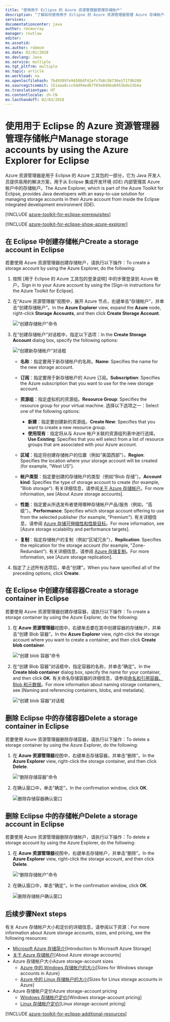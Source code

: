 ```yaml
---
title: "使用用于 Eclipse 的 Azure 资源管理器管理存储帐户"
description: "了解如何使用用于 Eclipse 的 Azure 资源管理器管理 Azure 存储帐户。"
services: 
documentationcenter: java
author: rmcmurray
manager: routlaw
editor: 
ms.assetid: 
ms.author: robmcm
ms.date: 02/01/2018
ms.devlang: Java
ms.service: multiple
ms.tgt_pltfrm: multiple
ms.topic: article
ms.workload: na
ms.openlocfilehash: 7b493097e94580df42efcfb8c56736e1f179b280
ms.sourcegitcommit: 151aaa6ccc64d94ed67f03e846bab953bde15b4a
ms.translationtype: HT
ms.contentlocale: zh-CN
ms.lasthandoff: 02/03/2018
---
```

# <a name="manage-storage-accounts-by-using-the-azure-explorer-for-eclipse"></a><span data-ttu-id="1944a-103">使用用于 Eclipse 的 Azure 资源管理器管理存储帐户</span><span class="sxs-lookup"><span data-stu-id="1944a-103">Manage storage accounts by using the Azure Explorer for Eclipse</span></span>

<span data-ttu-id="1944a-104">Azure 资源管理器是用于 Eclipse 的 Azure 工具包的一部分，它为 Java 开发人员提供易用的解决方案，用于从 Eclipse 集成开发环境 (IDE) 内部管理其 Azure 帐户中的存储帐户。</span><span class="sxs-lookup"><span data-stu-id="1944a-104">The Azure Explorer, which is part of the Azure Toolkit for Eclipse, provides Java developers with an easy-to-use solution for managing storage accounts in their Azure account from inside the Eclipse integrated development environment (IDE).</span></span>

[!INCLUDE [azure-toolkit-for-eclipse-prerequisites](../includes/azure-toolkit-for-eclipse-prerequisites.md)]

[!INCLUDE [azure-toolkit-for-eclipse-show-azure-explorer](../includes/azure-toolkit-for-eclipse-show-azure-explorer.md)]

## <a name="create-a-storage-account-in-eclipse"></a><span data-ttu-id="1944a-105">在 Eclipse 中创建存储帐户</span><span class="sxs-lookup"><span data-stu-id="1944a-105">Create a storage account in Eclipse</span></span>

<span data-ttu-id="1944a-106">若要使用 Azure 资源管理器创建存储帐户，请执行以下操作：</span><span class="sxs-lookup"><span data-stu-id="1944a-106">To create a storage account by using the Azure Explorer, do the following:</span></span>

1. <span data-ttu-id="1944a-107">按照 [用于 Eclipse 的 Azure 工具包的登录说明] 中的步骤登录到 Azure 帐户。</span><span class="sxs-lookup"><span data-stu-id="1944a-107">Sign in to your Azure account by using the [Sign-in instructions for the Azure Toolkit for Eclipse].</span></span>

1. <span data-ttu-id="1944a-108">在“Azure 资源管理器”视图中，展开 Azure 节点，右键单击“存储帐户”，并单击“创建存储帐户”。</span><span class="sxs-lookup"><span data-stu-id="1944a-108">In the **Azure Explorer** view, expand the **Azure** node, right-click **Storage Accounts**, and then click **Create Storage Account**.</span></span>

   ![“创建存储帐户”命令][CS01]

1. <span data-ttu-id="1944a-110">在“创建存储帐户”对话框中，指定以下选项：</span><span class="sxs-lookup"><span data-stu-id="1944a-110">In the **Create Storage Account** dialog box, specify the following options:</span></span>

   ![“创建新存储帐户”对话框][CS02]

   * <span data-ttu-id="1944a-112">**名称**：指定要用于新存储帐户的名称。</span><span class="sxs-lookup"><span data-stu-id="1944a-112">**Name**: Specifies the name for the new storage account.</span></span>

   * <span data-ttu-id="1944a-113">**订阅**：指定要用于新存储帐户的 Azure 订阅。</span><span class="sxs-lookup"><span data-stu-id="1944a-113">**Subscription**: Specifies the Azure subscription that you want to use for the new storage account.</span></span>

   * <span data-ttu-id="1944a-114">**资源组**：指定虚拟机的资源组。</span><span class="sxs-lookup"><span data-stu-id="1944a-114">**Resource Group**: Specifies the resource group for your virtual machine.</span></span> <span data-ttu-id="1944a-115">选择以下选项之一：</span><span class="sxs-lookup"><span data-stu-id="1944a-115">Select one of the following options:</span></span>
      * <span data-ttu-id="1944a-116">**新建**：指定要创建新的资源组。</span><span class="sxs-lookup"><span data-stu-id="1944a-116">**Create New**: Specifies that you want to create a new resource group.</span></span>
      * <span data-ttu-id="1944a-117">**使用现有**：指定将从与 Azure 帐户关联的资源组列表中进行选择。</span><span class="sxs-lookup"><span data-stu-id="1944a-117">**Use Existing**: Specifies that you will select from a list of resource groups that are associated with your Azure account.</span></span>

   * <span data-ttu-id="1944a-118">**区域**：指定将创建存储帐户的位置（例如“美国西部”）。</span><span class="sxs-lookup"><span data-stu-id="1944a-118">**Region**: Specifies the location where your storage account will be created (for example, "West US").</span></span>

   * <span data-ttu-id="1944a-119">**帐户类型**：指定要创建的存储帐户的类型（例如“Blob 存储”）。</span><span class="sxs-lookup"><span data-stu-id="1944a-119">**Account kind**: Specifies the type of storage account to create (for example, "Blob storage").</span></span> <span data-ttu-id="1944a-120">有关详细信息，请参阅[关于 Azure 存储帐户]。</span><span class="sxs-lookup"><span data-stu-id="1944a-120">For more information, see [About Azure storage accounts].</span></span>

   * <span data-ttu-id="1944a-121">**性能**：指定要从所选发布者使用哪种存储帐户产品/服务（例如，“高级”）。</span><span class="sxs-lookup"><span data-stu-id="1944a-121">**Performance**: Specifies which storage account offering to use from the selected publisher (for example, "Premium").</span></span> <span data-ttu-id="1944a-122">有关详细信息，请参阅 [Azure 存储可伸缩性和性能目标]。</span><span class="sxs-lookup"><span data-stu-id="1944a-122">For more information, see [Azure storage scalability and performance targets].</span></span>

   * <span data-ttu-id="1944a-123">**复制**：指定存储帐户的复制（例如“区域冗余”）。</span><span class="sxs-lookup"><span data-stu-id="1944a-123">**Replication**: Specifies the replication for the storage account (for example, "Zone-Redundant").</span></span> <span data-ttu-id="1944a-124">有关详细信息，请参阅 [Azure 存储复制]。</span><span class="sxs-lookup"><span data-stu-id="1944a-124">For more information, see [Azure storage replication].</span></span>

1. <span data-ttu-id="1944a-125">指定了上述所有选项后，单击“创建”。</span><span class="sxs-lookup"><span data-stu-id="1944a-125">When you have specified all of the preceding options, click **Create**.</span></span>

## <a name="create-a-storage-container-in-eclipse"></a><span data-ttu-id="1944a-126">在 Eclipse 中创建存储容器</span><span class="sxs-lookup"><span data-stu-id="1944a-126">Create a storage container in Eclipse</span></span>

<span data-ttu-id="1944a-127">若要使用 Azure 资源管理器创建存储容器，请执行以下操作：</span><span class="sxs-lookup"><span data-stu-id="1944a-127">To create a storage container by using the Azure Explorer, do the following:</span></span>

1. <span data-ttu-id="1944a-128">在 **Azure 资源管理器**视图中，右键单击要在其中创建容器的存储帐户，并单击“创建 Blob 容器”。</span><span class="sxs-lookup"><span data-stu-id="1944a-128">In the **Azure Explorer** view, right-click the storage account where you want to create a container, and then click **Create blob container**.</span></span>

   ![“创建 blob 容器”命令][CC01]

1. <span data-ttu-id="1944a-130">在“创建 Blob 容器”对话框中，指定容器的名称，并单击“确定”。</span><span class="sxs-lookup"><span data-stu-id="1944a-130">In the **Create blob container** dialog box, specify the name for your container, and then click **OK**.</span></span> <span data-ttu-id="1944a-131">有关命名存储容器的详细信息，请参阅[命名和引用容器、Blob 和元数据]。</span><span class="sxs-lookup"><span data-stu-id="1944a-131">For more information about naming storage containers, see [Naming and referencing containers, blobs, and metadata].</span></span>

   ![“创建 blob 容器”对话框][CC02]

## <a name="delete-a-storage-container-in-eclipse"></a><span data-ttu-id="1944a-133">删除 Eclipse 中的存储容器</span><span class="sxs-lookup"><span data-stu-id="1944a-133">Delete a storage container in Eclipse</span></span>

<span data-ttu-id="1944a-134">若要使用 Azure 资源管理器删除存储容器，请执行以下操作：</span><span class="sxs-lookup"><span data-stu-id="1944a-134">To delete a storage container by using the Azure Explorer, do the following:</span></span>

1. <span data-ttu-id="1944a-135">在 **Azure 资源管理器**视图中，右键单击存储容器，并单击“删除”。</span><span class="sxs-lookup"><span data-stu-id="1944a-135">In the **Azure Explorer** view, right-click the storage container, and then click **Delete**.</span></span>

   ![“删除存储容器”命令][DC01]

1. <span data-ttu-id="1944a-137">在确认窗口中，单击“确定”。</span><span class="sxs-lookup"><span data-stu-id="1944a-137">In the confirmation window, click **OK**.</span></span>

   ![删除存储容器确认窗口][DC02]

## <a name="delete-a-storage-account-in-eclipse"></a><span data-ttu-id="1944a-139">删除 Eclipse 中的存储帐户</span><span class="sxs-lookup"><span data-stu-id="1944a-139">Delete a storage account in Eclipse</span></span>

<span data-ttu-id="1944a-140">若要使用 Azure 资源管理器删除存储帐户，请执行以下操作：</span><span class="sxs-lookup"><span data-stu-id="1944a-140">To delete a storage account by using the Azure Explorer, do the following:</span></span>

1. <span data-ttu-id="1944a-141">在 **Azure 资源管理器**视图中，右键单击存储帐户，并单击“删除”。</span><span class="sxs-lookup"><span data-stu-id="1944a-141">In the **Azure Explorer** view, right-click the storage account, and then click **Delete**.</span></span>

   ![“删除存储帐户”命令][DS01]

1. <span data-ttu-id="1944a-143">在确认窗口中，单击“确定”。</span><span class="sxs-lookup"><span data-stu-id="1944a-143">In the confirmation window, click **OK**.</span></span>

   ![删除存储帐户确认窗口][DS02]

## <a name="next-steps"></a><span data-ttu-id="1944a-145">后续步骤</span><span class="sxs-lookup"><span data-stu-id="1944a-145">Next steps</span></span>

<span data-ttu-id="1944a-146">有关 Azure 存储帐户大小和定价的详细信息，请参阅以下资源：</span><span class="sxs-lookup"><span data-stu-id="1944a-146">For more information about Azure storage accounts, sizes, and pricing, see the following resources:</span></span>

* <span data-ttu-id="1944a-147">[Microsoft Azure 存储简介]</span><span class="sxs-lookup"><span data-stu-id="1944a-147">[Introduction to Microsoft Azure Storage]</span></span>
* <span data-ttu-id="1944a-148">[关于 Azure 存储帐户]</span><span class="sxs-lookup"><span data-stu-id="1944a-148">[About Azure storage accounts]</span></span>
* <span data-ttu-id="1944a-149">Azure 存储帐户大小</span><span class="sxs-lookup"><span data-stu-id="1944a-149">Azure storage-account sizes</span></span>
  * <span data-ttu-id="1944a-150">[Azure 中的 Windows 存储帐户的大小]</span><span class="sxs-lookup"><span data-stu-id="1944a-150">[Sizes for Windows storage accounts in Azure]</span></span>
  * <span data-ttu-id="1944a-151">[Azure 中的 Linux 存储帐户的大小]</span><span class="sxs-lookup"><span data-stu-id="1944a-151">[Sizes for Linux storage accounts in Azure]</span></span>
* <span data-ttu-id="1944a-152">Azure 存储帐户定价</span><span class="sxs-lookup"><span data-stu-id="1944a-152">Azure storage-account pricing</span></span>
  * <span data-ttu-id="1944a-153">[Windows 存储帐户定价]</span><span class="sxs-lookup"><span data-stu-id="1944a-153">[Windows storage-account pricing]</span></span>
  * <span data-ttu-id="1944a-154">[Linux 存储帐户定价]</span><span class="sxs-lookup"><span data-stu-id="1944a-154">[Linux storage-account pricing]</span></span>

[!INCLUDE [azure-toolkit-for-eclipse-additional-resources](../includes/azure-toolkit-for-eclipse-additional-resources.md)]

<!-- URL List -->

[Microsoft Azure 存储简介]: /azure/storage/storage-introduction
[关于 Azure 存储帐户]: /azure/storage/storage-create-storage-account
[Azure 存储复制]: /azure/storage/storage-redundancy
[Azure 存储可伸缩性和性能目标]: /azure/storage/storage-scalability-targets
[命名和引用容器、Blob 和元数据]: http://go.microsoft.com/fwlink/?LinkId=255555

[Azure 中的 Windows 存储帐户的大小]: /azure/virtual-machines/virtual-machines-windows-sizes
[Azure 中的 Linux 存储帐户的大小]: /azure/virtual-machines/virtual-machines-linux-sizes
[Windows 存储帐户定价]: /pricing/details/virtual-machines/windows/
[Linux 存储帐户定价]: /pricing/details/virtual-machines/linux/

<!-- IMG List -->

[CS01]: media/azure-toolkit-for-eclipse-managing-storage-accounts-using-azure-explorer/CS01.png
[CS02]: media/azure-toolkit-for-eclipse-managing-storage-accounts-using-azure-explorer/CS02.png
[CC01]: media/azure-toolkit-for-eclipse-managing-storage-accounts-using-azure-explorer/CC01.png
[CC02]: media/azure-toolkit-for-eclipse-managing-storage-accounts-using-azure-explorer/CC02.png

[DS01]: media/azure-toolkit-for-eclipse-managing-storage-accounts-using-azure-explorer/DS01.png
[DS02]: media/azure-toolkit-for-eclipse-managing-storage-accounts-using-azure-explorer/DS02.png
[DC01]: media/azure-toolkit-for-eclipse-managing-storage-accounts-using-azure-explorer/DC01.png
[DC02]: media/azure-toolkit-for-eclipse-managing-storage-accounts-using-azure-explorer/DC02.png
